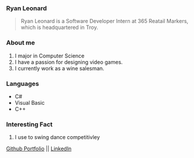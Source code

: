 ### Ryan Leonard
 > Ryan Leonard is a Software Developer Intern at 365 Reatail Markers, which is headquartered in Troy.


### About me
1. I major in Computer Science
2. I have a passion for designing video games.
3. I currently work as a wine salesman.



### Languages
- C#
- Visual Basic 
- C++

### Interesting Fact
1. I use to swing dance competitivley 

[Github Portfolio](www.github.com/craithtv) || [LinkedIn](https://www.linkedin.com/in/ryan-leonard-34001a234/) 
